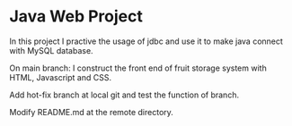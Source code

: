 # Java Web Project
In this project I practive the usage of jdbc and use it to make java connect with MySQL database.

On main branch: I construct the front end of fruit storage system with HTML, Javascript and CSS.

Add hot-fix branch at local git and test the function of branch.

Modify README.md at the remote directory.

